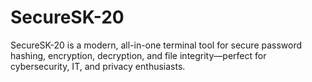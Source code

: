 # SecureSK-20
SecureSK-20 is a modern, all-in-one terminal tool for secure password hashing, encryption, decryption, and file integrity—perfect for cybersecurity, IT, and privacy enthusiasts.
